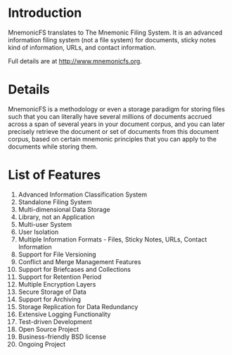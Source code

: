 # Introduction #
MnemonicFS translates to The Mnemonic Filing System. It is an advanced information filing system (not a file system) for documents, sticky notes kind of information, URLs, and contact information.

Full details are at http://www.mnemonicfs.org.

# Details #
MnemonicFS is a methodology or even a storage paradigm for storing files such that you can literally have several millions of documents accrued across a span of several years in your document corpus, and you can later precisely retrieve the document or set of documents from this document corpus, based on certain mnemonic principles that you can apply to the documents while storing them.

# List of Features #
1. Advanced Information Classification System<br />
2. Standalone Filing System<br />
3. Multi-dimensional Data Storage<br />
4. Library, not an Application<br />
4. Multi-user System<br />
5. User Isolation<br />
6. Multiple Information Formats - Files, Sticky Notes, URLs, Contact Information<br />
7. Support for File Versioning<br />
8. Conflict and Merge Management Features<br />
9. Support for Briefcases and Collections<br />
10. Support for Retention Period<br />
11. Multiple Encryption Layers<br />
12. Secure Storage of Data<br />
13. Support for Archiving<br />
14. Storage Replication for Data Redundancy<br />
15. Extensive Logging Functionality<br />
16. Test-driven Development<br />
17. Open Source Project<br />
18. Business-friendly BSD license<br />
19. Ongoing Project<br />
